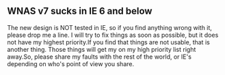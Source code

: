 <article><h2>WNAS v7 sucks in IE 6 and below</h2>The new design is NOT tested in IE, so if you find anything wrong with it, please drop me a line. I will try to fix things as soon as possible, but it does not have my highest priority.If you find that things are not usable, that is another thing. Those things will get my on my high priority list right away.So, please share my faults with the rest of the world, or IE's depending on who's point of view you share.</article>